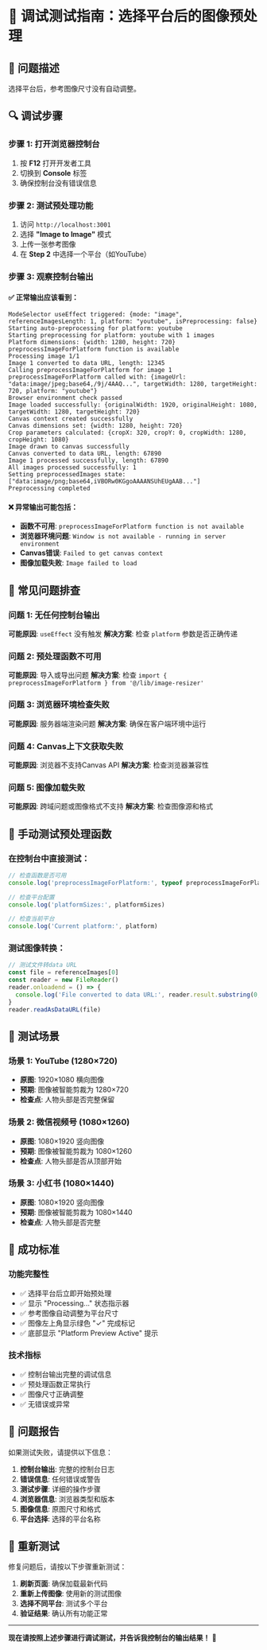 # 🐛 调试测试指南：选择平台后的图像预处理

## 🎯 **问题描述**

选择平台后，参考图像尺寸没有自动调整。

## 🔍 **调试步骤**

### **步骤 1: 打开浏览器控制台**
1. 按 **F12** 打开开发者工具
2. 切换到 **Console** 标签
3. 确保控制台没有错误信息

### **步骤 2: 测试预处理功能**
1. 访问 `http://localhost:3001`
2. 选择 **"Image to Image"** 模式
3. 上传一张参考图像
4. 在 **Step 2** 中选择一个平台（如YouTube）

### **步骤 3: 观察控制台输出**

#### **✅ 正常输出应该看到：**
```
ModeSelector useEffect triggered: {mode: "image", referenceImagesLength: 1, platform: "youtube", isPreprocessing: false}
Starting auto-preprocessing for platform: youtube
Starting preprocessing for platform: youtube with 1 images
Platform dimensions: {width: 1280, height: 720}
preprocessImageForPlatform function is available
Processing image 1/1
Image 1 converted to data URL, length: 12345
Calling preprocessImageForPlatform for image 1
preprocessImageForPlatform called with: {imageUrl: "data:image/jpeg;base64,/9j/4AAQ...", targetWidth: 1280, targetHeight: 720, platform: "youtube"}
Browser environment check passed
Image loaded successfully: {originalWidth: 1920, originalHeight: 1080, targetWidth: 1280, targetHeight: 720}
Canvas context created successfully
Canvas dimensions set: {width: 1280, height: 720}
Crop parameters calculated: {cropX: 320, cropY: 0, cropWidth: 1280, cropHeight: 1080}
Image drawn to canvas successfully
Canvas converted to data URL, length: 67890
Image 1 processed successfully, length: 67890
All images processed successfully: 1
Setting preprocessedImages state: ["data:image/png;base64,iVBORw0KGgoAAAANSUhEUgAAB..."]
Preprocessing completed
```

#### **❌ 异常输出可能包括：**
- **函数不可用**: `preprocessImageForPlatform function is not available`
- **浏览器环境问题**: `Window is not available - running in server environment`
- **Canvas错误**: `Failed to get canvas context`
- **图像加载失败**: `Image failed to load`

## 🚨 **常见问题排查**

### **问题 1: 无任何控制台输出**
**可能原因**: `useEffect` 没有触发
**解决方案**: 检查 `platform` 参数是否正确传递

### **问题 2: 预处理函数不可用**
**可能原因**: 导入或导出问题
**解决方案**: 检查 `import { preprocessImageForPlatform } from '@/lib/image-resizer'`

### **问题 3: 浏览器环境检查失败**
**可能原因**: 服务器端渲染问题
**解决方案**: 确保在客户端环境中运行

### **问题 4: Canvas上下文获取失败**
**可能原因**: 浏览器不支持Canvas API
**解决方案**: 检查浏览器兼容性

### **问题 5: 图像加载失败**
**可能原因**: 跨域问题或图像格式不支持
**解决方案**: 检查图像源和格式

## 🔧 **手动测试预处理函数**

### **在控制台中直接测试：**
```javascript
// 检查函数是否可用
console.log('preprocessImageForPlatform:', typeof preprocessImageForPlatform)

// 检查平台配置
console.log('platformSizes:', platformSizes)

// 检查当前平台
console.log('Current platform:', platform)
```

### **测试图像转换：**
```javascript
// 测试文件转data URL
const file = referenceImages[0]
const reader = new FileReader()
reader.onloadend = () => {
  console.log('File converted to data URL:', reader.result.substring(0, 100))
}
reader.readAsDataURL(file)
```

## 📱 **测试场景**

### **场景 1: YouTube (1280×720)**
- **原图**: 1920×1080 横向图像
- **预期**: 图像被智能剪裁为 1280×720
- **检查点**: 人物头部是否完整保留

### **场景 2: 微信视频号 (1080×1260)**
- **原图**: 1080×1920 竖向图像
- **预期**: 图像被智能剪裁为 1080×1260
- **检查点**: 人物头部是否从顶部开始

### **场景 3: 小红书 (1080×1440)**
- **原图**: 1080×1920 竖向图像
- **预期**: 图像被智能剪裁为 1080×1440
- **检查点**: 人物头部是否完整

## 🎯 **成功标准**

### **功能完整性**
- ✅ 选择平台后立即开始预处理
- ✅ 显示 "Processing..." 状态指示器
- ✅ 参考图像自动调整为平台尺寸
- ✅ 图像左上角显示绿色 "✓" 完成标记
- ✅ 底部显示 "Platform Preview Active" 提示

### **技术指标**
- ✅ 控制台输出完整的调试信息
- ✅ 预处理函数正常执行
- ✅ 图像尺寸正确调整
- ✅ 无错误或异常

## 🚨 **问题报告**

如果测试失败，请提供以下信息：

1. **控制台输出**: 完整的控制台日志
2. **错误信息**: 任何错误或警告
3. **测试步骤**: 详细的操作步骤
4. **浏览器信息**: 浏览器类型和版本
5. **图像信息**: 原图尺寸和格式
6. **平台选择**: 选择的平台名称

## 🔄 **重新测试**

修复问题后，请按以下步骤重新测试：

1. **刷新页面**: 确保加载最新代码
2. **重新上传图像**: 使用新的测试图像
3. **选择不同平台**: 测试多个平台
4. **验证结果**: 确认所有功能正常

---

**现在请按照上述步骤进行调试测试，并告诉我控制台的输出结果！** 🐛
